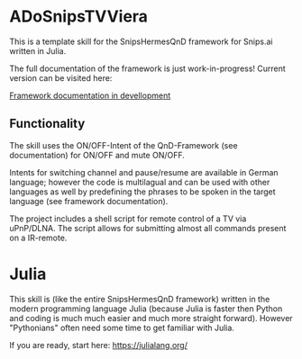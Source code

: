 # ADoSnipsTVViera

This is a template skill for the SnipsHermesQnD framework for Snips.ai
written in Julia.

 The full documentation of the framework is just work-in-progress!
 Current version can be visited here:

 [Framework documentation in devellopment](https://andreasdominik.github.io/ADoSnipsQnD/dev)

## Functionality

The skill uses the ON/OFF-Intent of the QnD-Framework (see documentation) for ON/OFF
and mute ON/OFF.

Intents for switching channel and pause/resume are available in German language;
however the code is multilagual and can  be used with other languages as well by
predefining the phrases to be spoken in the target language (see
framework documentation).

The project includes a shell script for remote control of a TV via
uPnP/DLNA. The script allows for submitting almost all commands present on a
IR-remote.



# Julia

This skill is (like the entire SnipsHermesQnD framework) written in the
modern programming language Julia (because Julia is faster
then Python and coding is much much easier and much more straight forward).
However "Pythonians" often need some time to get familiar with Julia.

If you are ready, start here: https://julialang.org/
